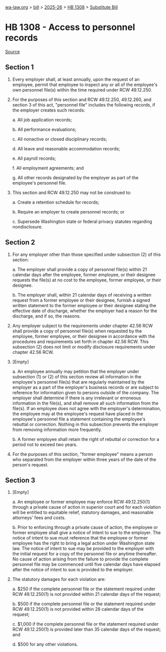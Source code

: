[wa-law.org](/) > [bill](/bill/) > [2025-26](/bill/2025-26/) > [HB 1308](/bill/2025-26/hb/1308/) > [Substitute Bill](/bill/2025-26/hb/1308/S/)

# HB 1308 - Access to personnel records

[Source](http://lawfilesext.leg.wa.gov/biennium/2025-26/Pdf/Bills/House%20Bills/1308-S.pdf)

## Section 1
1. Every employer shall, at least annually, upon the request of an employee, permit that employee to inspect any or all of the employee's own personnel file(s) within the time required under RCW 49.12.250.

2. For the purposes of this section and RCW 49.12.250, 49.12.260, and section 3 of this act, "personnel file" includes the following records, if the employer creates such records:

    a. All job application records;

    b. All performance evaluations;

    c. All nonactive or closed disciplinary records;

    d. All leave and reasonable accommodation records;

    e. All payroll records;

    f. All employment agreements; and

    g. All other records designated by the employer as part of the employee's personnel file.

3. This section and RCW 49.12.250 may not be construed to:

    a. Create a retention schedule for records;

    b. Require an employer to create personnel records; or

    c. Supersede Washington state or federal privacy statutes regarding nondisclosure.

## Section 2
1. For any employer other than those specified under subsection (2) of this section:

    a. The employer shall provide a copy of personnel file(s)  within 21 calendar days after the employee, former employee, or their designee requests the file(s) at no cost to the employee, former employee, or their designee.

    b. The employer shall, within 21 calendar days of receiving a written request from a former employee or their designee, furnish a signed written statement to the former employee or their designee stating the effective date of discharge, whether the employer had a reason for the discharge, and if so, the reasons.

2. Any employer subject to the requirements under chapter 42.56 RCW shall provide a copy of personnel file(s) when requested by the employee, former employee, or their designee in accordance with the procedures and requirements set forth in chapter 42.56 RCW. This subsection (2) does not limit or modify disclosure requirements under chapter 42.56 RCW.

3. [Empty]

    a. An employee annually may petition that the employer under subsection (1) or (2) of this section review all information in the employee's personnel file(s) that are regularly maintained by the employer as a part of the employer's business records or are subject to reference for information given to persons outside of the company. The employer shall determine if there is any irrelevant or erroneous information in the file(s), and shall remove all such information from the file(s). If an employee does not agree with the employer's determination, the employee may at the employee's request have placed in the employee's personnel file a statement containing the employee's rebuttal or correction. Nothing in this subsection prevents the employer from removing information more frequently.

    b. A former employee shall retain the right of rebuttal or correction for a period not to exceed two years.

4. For the purposes of this section, "former employee" means a person who separated from the employer within three years of the date of the person's request.

## Section 3
1. [Empty]

    a. An employee or former employee may enforce RCW 49.12.250(1) through a private cause of action in superior court and for each violation will be entitled to equitable relief, statutory damages, and reasonable attorneys' fees and costs.

    b. Prior to enforcing through a private cause of action, the employee or former employee shall give a notice of intent to sue to the employer. The notice of intent to sue must reference that the employee or former employee has the right to bring a legal action under Washington state law. The notice of intent to sue may be provided to the employer with the initial request for a copy of the personnel file or anytime thereafter. No cause of action arising from the failure to provide the complete personnel file may be commenced until five calendar days have elapsed after the notice of intent to sue is provided to the employer.

2. The statutory damages for each violation are:

    a. $250 if the complete personnel file or the statement required under RCW 49.12.250(1) is not provided within 21 calendar days of the request;

    b. $500 if the complete personnel file or the statement required under RCW 49.12.250(1) is not provided within 28 calendar days of the request;

    c. $1,000 if the complete personnel file or the statement required under RCW 49.12.250(1) is provided later than 35 calendar days of the request; and

    d. $500 for any other violations.
